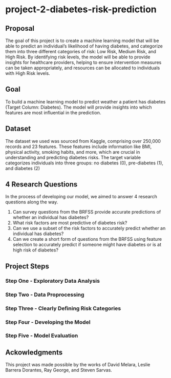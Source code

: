 # project-2-diabetes-risk-prediction

## Proposal 
The goal of this project is to create a machine learning model that will be able to predict an individual’s likelihood of having diabetes, and categorize them into three different categories of risk: Low Risk, Medium Risk, and High Risk. By identifying risk levels, the model will be able to provide insights for healthcare providers, helping to ensure intervention measures can be taken appropriately, and resources can be allocated to individuals with High Risk levels.

## Goal 
To build a machine learning model to predict weather a patient has diabetes (Target Column: Diabetes). The model will provide insights into which features are most influential in the prediction. 

## Dataset 

The dataset we used was sourced from Kaggle, comprising over 250,000 records and 23 features. These features include information like BMI, physical activity, smoking habits, and more, which are crucial in understanding and predicting diabetes risks. The target variable categorizes individuals into three groups: no diabetes (0), pre-diabetes (1), and diabetes (2)

## 4 Research Questions

In the process of developing our model, we aimed to answer 4 research questions along the way.
1. Can survey questions from the BRFSS provide accurate predictions of whether an individual has diabetes?
2. What risk factors are most predictive of diabetes risk?
3. Can we use a subset of the risk factors to accurately predict whether an individual has diabetes?
4. Can we create a short form of questions from the BRFSS using feature selection to accurately predict if someone might have diabetes or is at high risk of diabetes?

## Project Steps 

### Step One - Exploratory Data Analysis 
### Step Two - Data Proprocessing 
### Step Three - Clearly Defining Risk Categories 
### Step Four - Developing the Model 
### Step Five - Model Evaluation 

## Ackowledgments 
This project was made possible by the works of David Melara, Leslie Barrera Dorantes, Ray George, and Steven Sarvas. 
